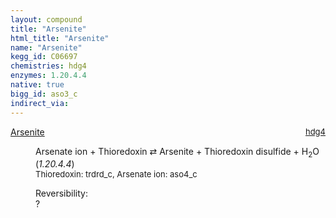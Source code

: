 ```yaml
---
layout: compound
title: "Arsenite"
html_title: "Arsenite"
name: "Arsenite"
kegg_id: C06697
chemistries: hdg4
enzymes: 1.20.4.4
native: true
bigg_id: aso3_c
indirect_via:
---
```

<dl><dt class="rs-product"><a class="link-dark" data-bs-html="true" data-bs-title="KEGG: C06697" data-bs-toggle="tooltip" href="{{ site.url }}{{ site.baseurl }}/compounds/C06697">Arsenite</a><span style="float: right; max-width: 40%"><a class="link-dark opacity-50" href="{{ site.url }}{{ site.baseurl }}/chemistries/hdg4" style="font-size: small; word-wrap: anywhere;">hdg4</a></span></dt><dd><p>Arsenate ion + Thioredoxin ⇄ Arsenite + Thioredoxin disulfide + H<sub>2</sub>O (<i>1.20.4.4</i>)<br/><span style="font-size: small;"><span data-bs-html="true" data-bs-title="KEGG: C00342" data-bs-toggle="tooltip">Thioredoxin</span>: trdrd_c, <span data-bs-html="true" data-bs-title="KEGG: C11215" data-bs-toggle="tooltip">Arsenate ion</span>: aso4_c</span><br/><div class="reversibility_info">Reversibility: <div class="progress"><div aria-valuemax="100" aria-valuemin="0" aria-valuenow="0" class="progress-bar bg-light" role="progressbar" style="width: 100%"></div></div><span>?</span><div class="progress"><div aria-valuemax="10" aria-valuemin="0" aria-valuenow="0" class="progress-bar bg-light" role="progressbar" style="width: 100%"></div></div></div></p><dl></dl></dd></dl>